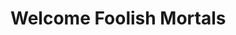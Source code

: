 <!DOCTYPE html>
<html>
<head>
    <meta charset="UTF-8">
</head>

<body>
    <h1>Welcome Foolish Mortals <U+26B0, U+FE0></h1>
